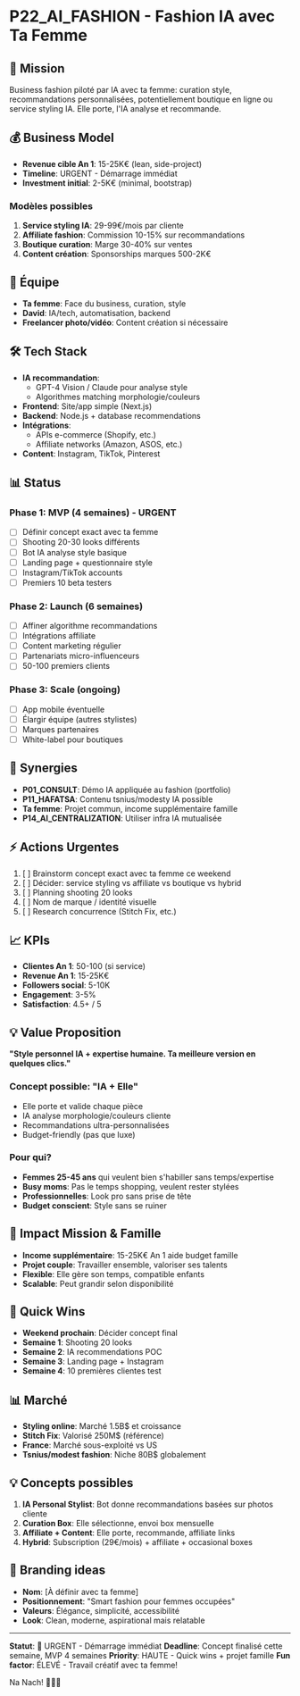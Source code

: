 # P22_AI_FASHION - Fashion IA avec Ta Femme

## 🎯 Mission
Business fashion piloté par IA avec ta femme: curation style, recommandations personnalisées, potentiellement boutique en ligne ou service styling IA. Elle porte, l'IA analyse et recommande.

## 💰 Business Model
- **Revenue cible An 1**: 15-25K€ (lean, side-project)
- **Timeline**: URGENT - Démarrage immédiat
- **Investment initial**: 2-5K€ (minimal, bootstrap)

### Modèles possibles
1. **Service styling IA**: 29-99€/mois par cliente
2. **Affiliate fashion**: Commission 10-15% sur recommandations
3. **Boutique curation**: Marge 30-40% sur ventes
4. **Content création**: Sponsorships marques 500-2K€

## 👥 Équipe
- **Ta femme**: Face du business, curation, style
- **David**: IA/tech, automatisation, backend
- **Freelancer photo/vidéo**: Content création si nécessaire

## 🛠 Tech Stack
- **IA recommandation**:
  - GPT-4 Vision / Claude pour analyse style
  - Algorithmes matching morphologie/couleurs
- **Frontend**: Site/app simple (Next.js)
- **Backend**: Node.js + database recommendations
- **Intégrations**:
  - APIs e-commerce (Shopify, etc.)
  - Affiliate networks (Amazon, ASOS, etc.)
- **Content**: Instagram, TikTok, Pinterest

## 📊 Status

### Phase 1: MVP (4 semaines) - URGENT
- [ ] Définir concept exact avec ta femme
- [ ] Shooting 20-30 looks différents
- [ ] Bot IA analyse style basique
- [ ] Landing page + questionnaire style
- [ ] Instagram/TikTok accounts
- [ ] Premiers 10 beta testers

### Phase 2: Launch (6 semaines)
- [ ] Affiner algorithme recommandations
- [ ] Intégrations affiliate
- [ ] Content marketing régulier
- [ ] Partenariats micro-influenceurs
- [ ] 50-100 premiers clients

### Phase 3: Scale (ongoing)
- [ ] App mobile éventuelle
- [ ] Élargir équipe (autres stylistes)
- [ ] Marques partenaires
- [ ] White-label pour boutiques

## 🔗 Synergies
- **P01_CONSULT**: Démo IA appliquée au fashion (portfolio)
- **P11_HAFATSA**: Contenu tsnius/modesty IA possible
- **Ta femme**: Projet commun, income supplémentaire famille
- **P14_AI_CENTRALIZATION**: Utiliser infra IA mutualisée

## ⚡ Actions Urgentes
1. [ ] Brainstorm concept exact avec ta femme ce weekend
2. [ ] Décider: service styling vs affiliate vs boutique vs hybrid
3. [ ] Planning shooting 20 looks
4. [ ] Nom de marque / identité visuelle
5. [ ] Research concurrence (Stitch Fix, etc.)

## 📈 KPIs
- **Clientes An 1**: 50-100 (si service)
- **Revenue An 1**: 15-25K€
- **Followers social**: 5-10K
- **Engagement**: 3-5%
- **Satisfaction**: 4.5+ / 5

## 💡 Value Proposition
**"Style personnel IA + expertise humaine. Ta meilleure version en quelques clics."**

### Concept possible: "IA + Elle"
- Elle porte et valide chaque pièce
- IA analyse morphologie/couleurs cliente
- Recommandations ultra-personnalisées
- Budget-friendly (pas que luxe)

### Pour qui?
- **Femmes 25-45 ans** qui veulent bien s'habiller sans temps/expertise
- **Busy moms**: Pas le temps shopping, veulent rester stylées
- **Professionnelles**: Look pro sans prise de tête
- **Budget conscient**: Style sans se ruiner

## 🎯 Impact Mission & Famille
- **Income supplémentaire**: 15-25K€ An 1 aide budget famille
- **Projet couple**: Travailler ensemble, valoriser ses talents
- **Flexible**: Elle gère son temps, compatible enfants
- **Scalable**: Peut grandir selon disponibilité

## 🚀 Quick Wins
- **Weekend prochain**: Décider concept final
- **Semaine 1**: Shooting 20 looks
- **Semaine 2**: IA recommendations POC
- **Semaine 3**: Landing page + Instagram
- **Semaine 4**: 10 premières clientes test

## 📊 Marché
- **Styling online**: Marché 1.5B$ et croissance
- **Stitch Fix**: Valorisé 250M$ (référence)
- **France**: Marché sous-exploité vs US
- **Tsnius/modest fashion**: Niche 80B$ globalement

## 💡 Concepts possibles
1. **IA Personal Stylist**: Bot donne recommandations basées sur photos cliente
2. **Curation Box**: Elle sélectionne, envoi box mensuelle
3. **Affiliate + Content**: Elle porte, recommande, affiliate links
4. **Hybrid**: Subscription (29€/mois) + affiliate + occasional boxes

## 🎨 Branding ideas
- **Nom**: [À définir avec ta femme]
- **Positionnement**: "Smart fashion pour femmes occupées"
- **Valeurs**: Élégance, simplicité, accessibilité
- **Look**: Clean, moderne, aspirational mais relatable

---

**Statut**: 🔴 URGENT - Démarrage immédiat
**Deadline**: Concept finalisé cette semaine, MVP 4 semaines
**Priority**: HAUTE - Quick wins + projet famille
**Fun factor**: ÉLEVÉ - Travail créatif avec ta femme!

Na Nach! 👗✨🤖
